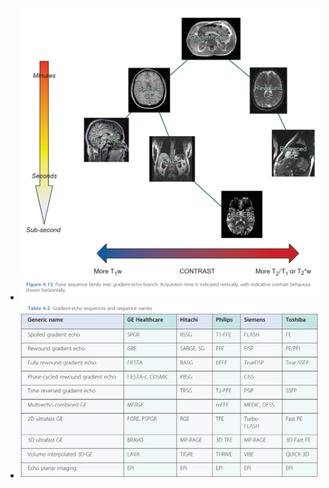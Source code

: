 - ![image.png](../assets/image_1681113237890_0.png)
- ![image.png](../assets/image_1681113303843_0.png)